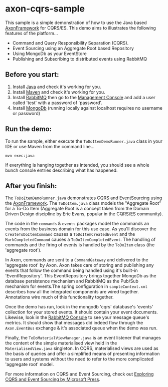 # axon-cqrs-sample

This sample is a simple demonstration of how to use the Java based [AxonFramework](http://www.axonframework.org) for CQRS/ES.
This demo aims to illustrates the following features of the platform...

- Command and Query Responsibility Separation (CQRS).
- Event Sourcing using an Aggregate Root based Repository
- Using MongoDb as your EventStore
- Publishing and Subscribing to distributed events using RabbitMQ

## Before you start:

1. Install [Java](http://www.oracle.com/technetwork/java/javase/downloads/index.html) and check it's working for you.
2. Install [Maven](http://maven.apache.org) and check it's working for you.
3. Install [RabbitMQ](https://www.rabbitmq.com) then go to the [Management Console](http://localhost:15672) and add a user called 'test' with a password of 'password'.
4. Install [MongoDb](https://www.mongodb.org) (running locally against localhost requires no username or password)

## Run the demo:

To run the sample, either execute the `ToDoItemDemoRunner.java` class in your IDE or use Maven from the command line...

```
mvn exec:java
```

If everything is hanging together as intended, you should see a whole bunch console entries describing what has happened.

## After you finish:

The `ToDoItemDemoRunner.java` demonstrates CQRS and EventSourcing using the [AxonFramework](http://www.axonframework.org).
The `ToDoItem.java` class models the "Aggregate Root" for a To-Do Item (Aggregate Root is a concept taken from
the Domain Driven Design discipline by Eric Evans, popular in the CQRS/ES community).

The code in the `commands` & `events` packages model the commands an events from the business domain for this use case. As
you'll discover the `CreateToDoItemCommand` causes a `ToDoItemCreatedEvent` and the `MarkCompletedCommand` causes a
`ToDoItemCompletedEvent`. The handling of commands and the firing of events is handled by the `ToDoItem` class (the 'aggregate root').

In Axon, commands are sent to a `CommandGateway` and delivered to the 'aggregate root' by Axon. Axon takes care of storing and publishing
any events that follow the command being handled using it's built-in 'EventRepository'. This EventRepository brings together
MongoDb as the database persistence mechanism and RabbitMQ as the Pub/Sub mechanism for events.The spring configuration
in `sampleContext.xml` describes how all the integrated components are wired together. Annotations wire much of this functionality
together.

Once the demo has run, look in the mongodb 'cqrs' database's 'events' collection for your stored events. It should contain
your event documents. Likewise, look in the [RabbitMQ Console](http://localhost:15672) to see your message queue's metrics.
It should show that messages did indeed flow through the `Axon.EventBus` exchange & it's associated queue when the demo was run.

Finally, the `ToDoMaterialViewManager.java` is an event listener that manages the content of the simple materialised view held in the
`MaterialisedView.java` singleton. In CQRS, materialised views are used as the basis of queries and offer a simplified means
of presenting information to users and systems without the need to refer to the more complicated 'aggregate root' model.

For more information on CQRS and Event Sourcing, check out [Exploring CQRS and Event Sourcing by Microsoft Press](https://www.microsoft.com/en-us/download/details.aspx?id=34774).


